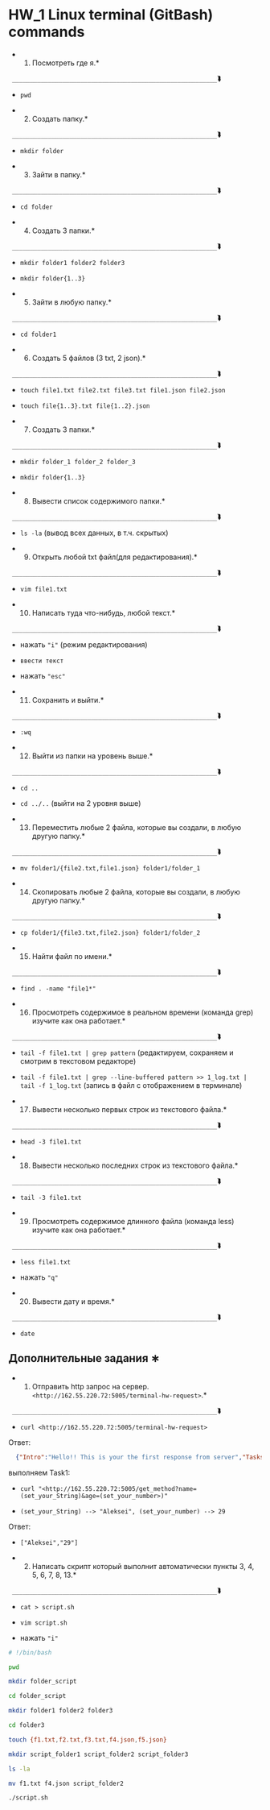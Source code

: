 # HW_1 Linux terminal (GitBash) commands

* 1. Посмотреть где я.*  

` _________________________________________________________`⮯
   + `pwd`
   
* 2. Создать папку.*

` _________________________________________________________`⮯
   + `mkdir folder`
 
* 3. Зайти в папку.*

` _________________________________________________________`⮯
   + `cd folder`
   
* 4. Создать 3 папки.*

` _________________________________________________________`⮯
   + `mkdir folder1 folder2 folder3`

   + `mkdir folder{1..3}`
  
* 5. Зайти в любую папку.*

` _________________________________________________________`⮯
   + `cd folder1`
  
* 6. Создать 5 файлов (3 txt, 2 json).*

` _________________________________________________________`⮯
   + `touch file1.txt file2.txt file3.txt file1.json file2.json`
  
   + `touch file{1..3}.txt file{1..2}.json`
  
* 7. Создать 3 папки.*

` _________________________________________________________`⮯
   + `mkdir folder_1 folder_2 folder_3`

   + `mkdir folder{1..3}`
  
* 8. Вывести список содержимого папки.*

` _________________________________________________________`⮯
   + `ls -la` (вывод всех данных, в т.ч. скрытых)

* 9. Открыть любой txt файл(для редактирования).*

` _________________________________________________________`⮯
   + `vim file1.txt`

* 10. Написать туда что-нибудь, любой текст.*

` _________________________________________________________`⮯
   + нажать `"i"` (режим редактирования)

   + `ввести текст`

   + нажать `"esc"`
  
* 11. Сохранить и выйти.*

` _________________________________________________________`⮯
   + `:wq`
  
* 12. Выйти из папки на уровень выше.*

` _________________________________________________________`⮯
   + `cd ..`

   + `cd ../..` (выйти на 2 уровня выше)
  
* 13. Переместить любые 2 файла, которые вы создали, в любую другую папку.*

` _________________________________________________________`⮯
   + `mv folder1/{file2.txt,file1.json} folder1/folder_1`
    
* 14. Скопировать любые 2 файла, которые вы создали, в любую другую папку.*

` _________________________________________________________`⮯
   + `cp folder1/{file3.txt,file2.json} folder1/folder_2`
  
* 15. Найти файл по имени.*

` _________________________________________________________`⮯
   + `find . -name "file1*"`
  
* 16. Просмотреть содержимое в реальном времени (команда grep) изучите как она работает.*

` _________________________________________________________`⮯
   + `tail -f file1.txt | grep pattern` (редактируем, сохраняем и смотрим в текстовом редакторе)

   + `tail -f file1.txt | grep --line-buffered pattern >> 1_log.txt | tail -f 1_log.txt` (запись в файл с отображением в терминале)

* 17. Вывести несколько первых строк из текстового файла.*

` _________________________________________________________`⮯
   + `head -3 file1.txt`

* 18. Вывести несколько последних строк из текстового файла.*

` _________________________________________________________`⮯
   + `tail -3 file1.txt`
  
* 19. Просмотреть содержимое длинного файла (команда less) изучите как она работает.*

` _________________________________________________________`⮯
   + `less file1.txt`

   + нажать `"q"`

* 20. Вывести дату и время.*

` _________________________________________________________`⮯
   + `date`

##  Дополнительные задания ∗ 

* 1. Отправить http запрос на сервер. `<http://162.55.220.72:5005/terminal-hw-request>`.*

` _________________________________________________________`⮯
   + `curl <http://162.55.220.72:5005/terminal-hw-request>`

Ответ:

```json
  {"Intro":"Hello!! This is your the first response from server","Tasks":{"Task_1":"Send the next URL in terminal: `<http://162.55.220.72:5005/get_method?name=(set_your_String)&age=(set_your_number>)","result":["Your_String","Your_number"]`}} 
```

выполняем Task1:

   + `curl "<http://162.55.220.72:5005/get_method?name=(set_your_String)&age=(set_your_number>)"`

   + `(set_your_String) --> "Aleksei", (set_your_number) --> 29`
  
Ответ:

   + `["Aleksei","29"]`

* 2. Написать скрипт который выполнит автоматически пункты 3, 4, 5, 6, 7, 8, 13.*

` _________________________________________________________`⮯
   + `cat > script.sh`

   + `vim script.sh`
  
   + нажать `"i"`

```bash
# !/bin/bash

pwd

mkdir folder_script

cd folder_script

mkdir folder1 folder2 folder3

cd folder3

touch {f1.txt,f2.txt,f3.txt,f4.json,f5.json}

mkdir script_folder1 script_folder2 script_folder3

ls -la

mv f1.txt f4.json script_folder2

./script.sh
```

